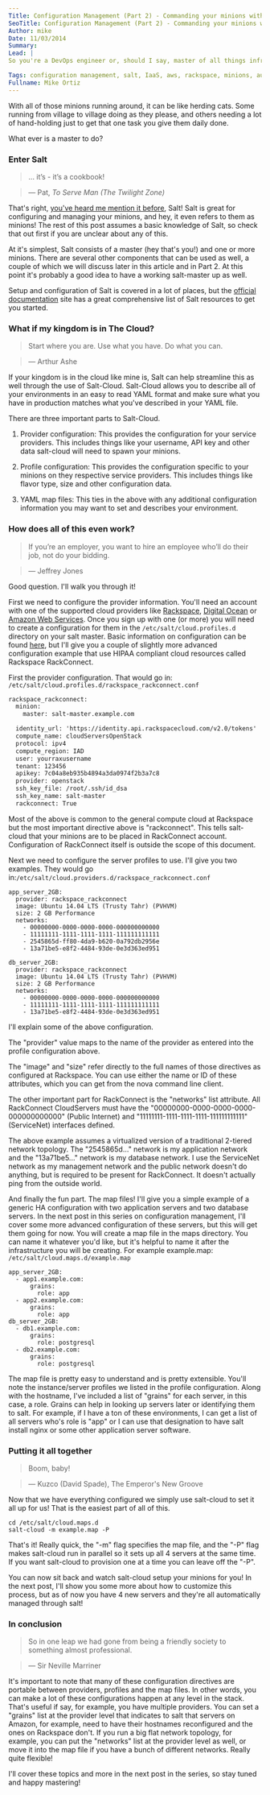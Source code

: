 ```yaml
---
Title: Configuration Management (Part 2) - Commanding your minions with Salt
SeoTitle: Configuration Management (Part 2) - Commanding your minions with Salt
Author: mike
Date: 11/03/2014
Summary: 
Lead: |
So you're a DevOps engineer or, should I say, master of all things infrastructure related in your kingdom. You have many minions at your beck and call. Some may bring  your mail, others may serve as the interface to your kingdom from the outside world. Still others might store the data for your secret proven cheese recipe.

Tags: configuration management, salt, IaaS, aws, rackspace, minions, automation
Fullname: Mike Ortiz
---
```

With all of those minions running around, it can be like herding cats. Some running from village to village doing as they please, and others needing a lot of hand-holding just to get that one task you give them daily done.

What ever is a master to do?

### Enter Salt

>   … it’s - it’s a cookbook!

>   — Pat, *To Serve Man (The Twilight Zone)*

That's right, [you've heard me mention it before](https://catalyze.io/blog/configuration-management-on-the-catalyze-docker-paas/), Salt! Salt is great for configuring and managing your minions, and hey, it even refers to them as minions! The rest of this post assumes a basic knowledge of Salt, so check that out first if you are unclear about any of this.

At it's simplest, Salt consists of a master (hey that's you!) and one or more minions. There are several other components that can be used as well, a couple of which we will discuss later in this article and in Part 2. At this point it's probably a good idea to have a working salt-master up as well.

Setup and configuration of Salt is covered in a lot of places, but the [official documentation](http://docs.saltstack.com/en/latest/) site has a great comprehensive list of Salt resources to get you started.

### What if my kingdom is in The Cloud?

>   Start where you are. Use what you have. Do what you can.

>   — Arthur Ashe

If your kingdom is in the cloud like mine is, Salt can help streamline this as well through the use of Salt-Cloud. Salt-Cloud allows you to describe all of your environments in an easy to read YAML format and make sure what you have in production matches what you've described in your YAML file.

There are three important parts to Salt-Cloud.

1. Provider configuration: This provides the configuration for your service providers. This includes things like your username, API key and other data salt-cloud will need to spawn your minions.

2. Profile configuration: This provides the configuration specific to your minions on they respective service providers. This includes things like flavor type, size and other configuration data.

3. YAML map files: This ties in the above with any additional configuration information you may want to set and describes your environment.

### How does all of this even work?

>   If you’re an employer, you want to hire an employee who’ll do their job, not do your bidding.

>   — Jeffrey Jones

Good question. I'll walk you through it!

First we need to configure the provider information. You'll need an account with one of the supported cloud providers like [Rackspace](http://www.rackspace.com), [Digital Ocean](http://www.digitalocean.com) or [Amazon Web Services](http://aws.amazon.com). Once you sign up with one (or more) you will need to create a configuration for them in the `/etc/salt/cloud.profiles.d` directory on your salt master. Basic information on configuration can be found [here](http://salt-cloud.readthedocs.org/en/latest/#getting-started), but I'll give you a couple of slightly more advanced configuration example that use HIPAA compliant cloud resources called Rackspace RackConnect.

First the provider configuration. That would go in: `/etc/salt/cloud.profiles.d/rackspace_rackconnect.conf`

```html
rackspace_rackconnect:
  minion:
    master: salt-master.example.com

  identity_url: 'https://identity.api.rackspacecloud.com/v2.0/tokens'
  compute_name: cloudServersOpenStack
  protocol: ipv4
  compute_region: IAD
  user: yourraxusername
  tenant: 123456
  apikey: 7c04a8eb935b4894a3da0974f2b3a7c8
  provider: openstack
  ssh_key_file: /root/.ssh/id_dsa
  ssh_key_name: salt-master
  rackconnect: True
```

Most of the above is common to the general compute cloud at Rackspace but the most important directive above is "rackconnect". This tells salt-cloud that your minions are to be placed in RackConnect account. Configuration of RackConnect itself is outside the scope of this document.

Next we need to configure the server profiles to use. I'll give you two examples. They would go in:`/etc/salt/cloud.providers.d/rackspace_rackconnect.conf`

```
app_server_2GB:
  provider: rackspace_rackconnect
  image: Ubuntu 14.04 LTS (Trusty Tahr) (PVHVM)
  size: 2 GB Performance
  networks:
    - 00000000-0000-0000-0000-000000000000
    - 11111111-1111-1111-1111-111111111111
    - 2545865d-ff80-4da9-b620-0a792db2956e
    - 13a71be5-e8f2-4484-93de-0e3d363ed951

db_server_2GB:
  provider: rackspace_rackconnect
  image: Ubuntu 14.04 LTS (Trusty Tahr) (PVHVM)
  size: 2 GB Performance
  networks:
    - 00000000-0000-0000-0000-000000000000
    - 11111111-1111-1111-1111-111111111111
    - 13a71be5-e8f2-4484-93de-0e3d363ed951
```

I'll explain some of the above configuration.

The "provider" value maps to the name of the provider as entered into the profile configuration above.

The "image" and "size" refer directly to the full names of those directives as configured at Rackspace. You can use either the name or ID of these attributes, which you can get from the nova command line client.

The other important part for RackConnect is the "networks" list attribute. All RackConnect CloudServers must have the "00000000-0000-0000-0000-000000000000" (Public Internet) and "11111111-1111-1111-1111-111111111111" (ServiceNet) interfaces defined.

The above example assumes a virtualized version of a traditional 2-tiered network topology. The "2545865d..." network is my application network and the "13a71be5..." network is my database network. I use the ServiceNet network as my management network and the public network doesn't do anything, but is required to be present for RackConnect. It doesn't actually ping from the outside world.

And finally the fun part. The map files! I'll give you a simple example of a generic HA configuration with two application servers and two database servers. In the next post in this series on configuration management, I'll cover some more advanced configuration of these servers, but this will get them going for now. You will create a map file in the maps directory. You can name it whatever you'd like, but it's helpful to name it after the infrastructure you will be creating. For example example.map: `/etc/salt/cloud.maps.d/example.map`

```
app_server_2GB:
  - app1.example.com:
      grains:
        role: app
  - app2.example.com:
      grains:
        role: app
db_server_2GB:
  - db1.example.com:
      grains:
        role: postgresql
  - db2.example.com:
      grains:
        role: postgresql
```

The map file is pretty easy to understand and is pretty extensible. You'll note the instance/server profiles we listed in the profile configuration. Along with the hostname, I've included a list of "grains" for each server, in this case, a role. Grains can help in looking up servers later or identifying them to salt. For example, if I have a ton of these environments, I can get a list of all servers who's role is "app" or I can use that designation to have salt install nginx or some other application server software.

### Putting it all together

>   Boom, baby!

>   — Kuzco (David Spade), The Emperor's New Groove

Now that we have everything configured we simply use salt-cloud to set it all up for us! That is the easiest part of all of this.

```
cd /etc/salt/cloud.maps.d
salt-cloud -m example.map -P
```

That's it! Really quick, the "-m" flag specifies the map file, and the "-P" flag makes salt-cloud run in parallel so it sets up all 4 servers at the same time. If you want salt-cloud to provision one at a time you can leave off the "-P".

You can now sit back and watch salt-cloud setup your minions for you! In the next post, I'll show you some more about how to customize this process, but as of now you have 4 new servers and they're all automatically managed through salt!

### In conclusion

>   So in one leap we had gone from being a friendly society to something almost professional.

>   — Sir Neville Marriner

It's important to note that many of these configuration directives are portable between providers, profiles and the map files. In other words, you can make a lot of these configurations happen at any level in the stack. That's useful if say, for example, you have multiple providers. You can set a "grains" list at the provider level that indicates to salt that servers on Amazon, for example, need to have their hostnames reconfigured and the ones on Rackspace don't. If you run a big flat network topology, for example, you can put the "networks" list at the provider level as well, or move it into the map file if you have a bunch of different networks. Really quite flexible!

I'll cover these topics and more in the next post in the series, so stay tuned and happy mastering!
